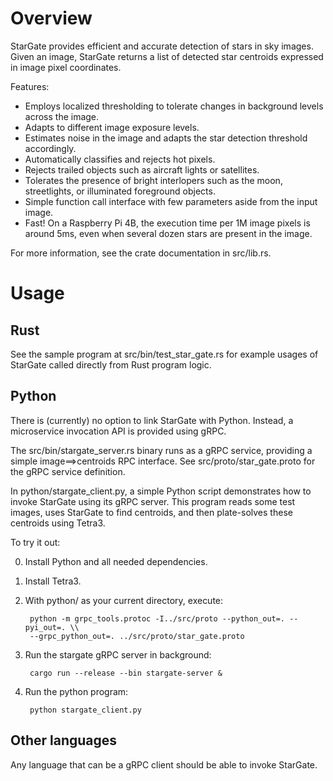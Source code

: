 # Overview

StarGate provides efficient and accurate detection of stars in sky images.
Given an image, StarGate returns a list of detected star centroids expressed
in image pixel coordinates.

Features:

* Employs localized thresholding to tolerate changes in background levels
  across the image.
* Adapts to different image exposure levels.
* Estimates noise in the image and adapts the star detection threshold
  accordingly.
* Automatically classifies and rejects hot pixels.
* Rejects trailed objects such as aircraft lights or satellites.
* Tolerates the presence of bright interlopers such as the moon, streetlights,
  or illuminated foreground objects.
* Simple function call interface with few parameters aside from the input
  image.
* Fast! On a Raspberry Pi 4B, the execution time per 1M image pixels is
  around 5ms, even when several dozen stars are present in the image.

For more information, see the crate documentation in src/lib.rs.

# Usage

## Rust

See the sample program at src/bin/test_star_gate.rs for example usages of
StarGate called directly from Rust program logic.

## Python

There is (currently) no option to link StarGate with Python. Instead, a
microservice invocation API is provided using gRPC.

The src/bin/stargate_server.rs binary runs as a gRPC service, providing a simple
image==>centroids RPC interface. See src/proto/star_gate.proto for the gRPC
service definition.

In python/stargate_client.py, a simple Python script demonstrates how to invoke
StarGate using its gRPC server. This program reads some test images, uses
StarGate to find centroids, and then plate-solves these centroids using Tetra3.

To try it out:

0. Install Python and all needed dependencies.
1. Install Tetra3.
2. With python/ as your current directory, execute:

        python -m grpc_tools.protoc -I../src/proto --python_out=. --pyi_out=. \\
        --grpc_python_out=. ../src/proto/star_gate.proto

3. Run the stargate gRPC server in background:

        cargo run --release --bin stargate-server &

4. Run the python program:

        python stargate_client.py

## Other languages

Any language that can be a gRPC client should be able to invoke StarGate.
